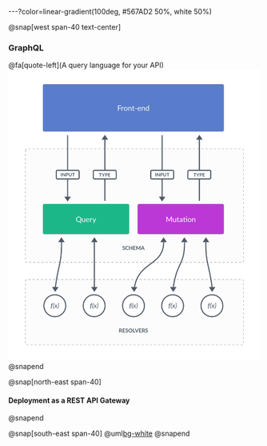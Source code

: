 ---?color=linear-gradient(100deg, #567AD2 50%, white 50%)

@snap[west span-40 text-center]
### GraphQL
@fa[quote-left](A query language for your API)
![GRAPHQL](assets/img/graphql.png)
@snapend

@snap[north-east span-40]
#### Deployment as a REST API Gateway
@snapend

@snap[south-east span-40]
@uml[bg-white](src/uml/graphql.puml)
@snapend
